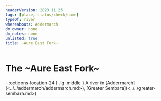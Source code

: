 ```yaml
---
headerVersion: 2023.11.25
tags: [place, status/check/name]
typeOf: river
whereabouts: Addermarch
dm_owner: none
dm_notes: none
unlisted: true
title: ~Aure East Fork~
---
```

# The ~Aure East Fork~
<div class="grid cards ext-narrow-margin ext-one-column" markdown>
-    :octicons-location-24:{ .lg .middle } A river in [Addermarch](<../../addermarch/addermarch.md>), [Greater Sembara](<../../greater-sembara.md>)  
</div>


 
